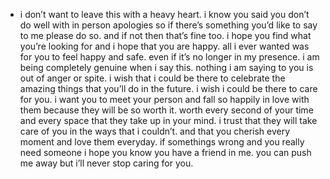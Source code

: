 -
	i don’t want to leave this with a heavy heart. i know you said you don’t do well with in person apologies so if there’s something you’d like to say to me please do so. and if not then that’s fine too. i hope you find what you’re looking for and i hope that you are happy. all i ever wanted was for you to feel happy and safe. even if it’s no longer in my presence. i am being completely genuine when i say this. nothing i am saying to you is out of anger or spite. i wish that i could be there to celebrate the amazing things that you’ll do in the future. i wish i could be there to care for you.
	i want you to meet your person and fall so happily in love with them because they will be so worth it. worth every second of your time and every space that they take up in your mind. i trust that they will take care of you in the ways that i couldn’t. and that you cherish every moment and love them everyday. if somethings wrong and you really need someone i hope you know you have a friend in me. you can push me away but i’ll never stop caring for you.
